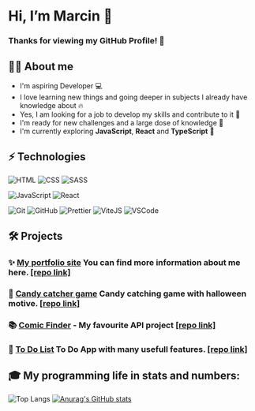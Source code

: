 # Hi, I’m Marcin :wave: 
 ### Thanks for viewing my GitHub Profile! :hugs:
 
 ## :frowning_man: About me
 - I'm aspiring Developer :computer:
 - I love learning new things and going deeper in subjects I already have knowledge about :fire:
 - Yes, I am looking for a job to develop my skills and contribute to it :hammer:
 - I'm ready for new challenges and a large dose of knowledge :muscle:
 - I'm currently exploring **JavaScript**, **React** and **TypeScript** :eyes:


## ⚡  Technologies
![HTML](https://img.shields.io/badge/HTML-orange?logo=html5&logoColor=white&style=flat)
![CSS](https://img.shields.io/badge/CSS-blue?logo=css3&style=flat)
![SASS](https://img.shields.io/badge/Sass-pink?logo=sass&logoColor=white&style=flat)

![JavaScript](https://img.shields.io/badge/JavaScript-yellow?logo=javascript&logoColor=white&style=flat) 
![React](https://img.shields.io/badge/React-black?logo=react&logoColor=white&style=flat) 

![Git](https://img.shields.io/badge/Git-red?logo=git&logoColor=white&style=flat)
![GitHub](https://img.shields.io/badge/GitHub-gray?logo=github&logoColor=white&style=flat) 
![Prettier](https://img.shields.io/badge/Prettier-24292e?logo=prettier&logoColor=white&style=flat)
![ViteJS](https://img.shields.io/badge/Vite-red?logo=vite&logoColor=white&style=flat)
![VSCode](https://img.shields.io/badge/VSCode-blue?logo=Visual-Studio-Code&logoColor=white&style=flat)

## :hammer_and_wrench:  Projects 
### :sparkles: [My portfolio site](https://portfolio-site-eta-beige.vercel.app/) You can find more information about me here. [[repo link]](https://github.com/IHaveTheSourceCode/portfolio-site)
### :jack_o_lantern: [Candy catcher game](https://candy-catcher-game.vercel.app/) Candy catching game with halloween motive. [[repo link]](https://github.com/IHaveTheSourceCode/candy-catcher-game)
### :books: [Comic Finder](https://ihavethesourcecode.github.io/comics-searcher/) - My favourite API project [[repo link]](https://github.com/IHaveTheSourceCode/comics-searcher)
### :memo: [To Do List](https://to-do-list-beta-blush.vercel.app/) To Do App with many usefull features. [[repo link]](https://github.com/IHaveTheSourceCode/to-do-list)
## :mortar_board: My programming life in stats and numbers:
![Top Langs](https://github-readme-stats.vercel.app/api/top-langs/?username=IHaveTheSourceCode&theme=dark)
[![Anurag's GitHub stats](https://github-readme-stats.vercel.app/api?username=ihavethesourcecode&count_private=true&theme=dark&hide=stars,prs,issues,contribs)](https://github.com/anuraghazra/github-readme-stats)
